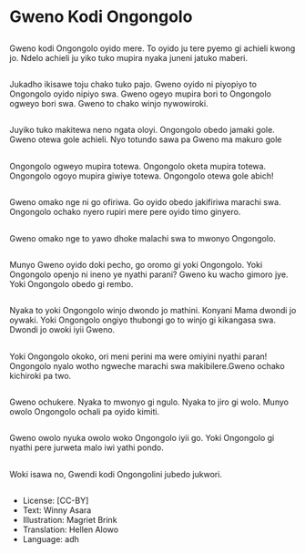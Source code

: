 # Gweno Kodi Ongongolo

##
Gweno kodi Ongongolo oyido mere. To oyido ju tere pyemo gi achieli kwong jo. Ndelo achieli ju yiko tuko mupira nyaka juneni jatuko maberi.

##
Jukadho ikisawe toju chako tuko pajo. Gweno oyido ni piyopiyo to Ongongolo oyido nipiyo swa. Gweno ogeyo mupira bori to Ongongolo ogweyo bori swa. Gweno to chako winjo nywowiroki.

##
Juyiko tuko makitewa neno ngata oloyi. Ongongolo obedo jamaki gole. Gweno otewa gole achieli. Nyo totundo sawa pa Gweno ma makuro gole

##
Ongongolo ogweyo mupira totewa. Ongongolo oketa mupira totewa. Ongongolo ogoyo mupira giwiye totewa. Ongongolo otewa gole abich!

##
Gweno omako nge ni go ofiriwa. Go oyido obedo jakifiriwa marachi swa. Ongongolo ochako nyero rupiri mere pere oyido timo ginyero.

##
Gweno omako nge to yawo dhoke malachi swa to mwonyo Ongongolo.

##
Munyo Gweno oyido doki pecho, go oromo gi yoki Ongongolo. Yoki Ongongolo openjo ni ineno ye nyathi parani? Gweno ku wacho gimoro jye. Yoki Ongongolo obedo gi rembo.

##
Nyaka to yoki Ongongolo winjo dwondo jo mathini. Konyani Mama dwondi jo oywaki. Yoki Ongongolo ongiyo thubongi go to winjo gi kikangasa swa. Dwondi jo owoki iyii Gweno.

##
Yoki Ongongolo okoko, ori meni perini ma were omiyini nyathi paran! Ongongolo nyalo wotho ngweche marachi swa makibilere.Gweno ochako kichiroki pa two.

##
Gweno ochukere. Nyaka to mwonyo gi ngulo. Nyaka to jiro gi wolo. Munyo owolo Ongongolo ochali pa oyido kimiti.

##
Gweno owolo nyuka owolo woko Ongongolo iyii go. Yoki Ongongolo gi nyathi pere jurweta malo iwi yathi pondo.

##
Woki isawa no, Gwendi kodi Ongongolini jubedo  jukwori.

##
* License: [CC-BY]
* Text: Winny Asara
* Illustration: Magriet Brink
* Translation: Hellen Alowo
* Language: adh
